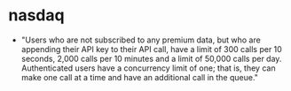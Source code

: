# nasdaq
- "Users who are not subscribed to any premium data, but who are appending their API key to their API call, have a limit of 300 calls per 10 seconds, 2,000 calls per 10 minutes and a limit of 50,000 calls per day. Authenticated users have a concurrency limit of one; that is, they can make one call at a time and have an additional call in the queue."
